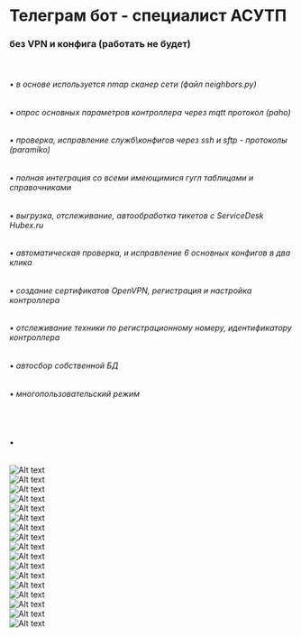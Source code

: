 ﻿<h1>Телеграм бот - специалист АСУТП</h1>
<h3>без VPN и конфига (работать не будет)</h3><br>
<h6>• в основе используется nmap сканер сети (файл neighbors.py)</h6>
<h6>• опрос основных параметров контроллера через mqtt протокол (paho)</h6>
<h6>• проверка, исправление служб\конфигов через ssh и sftp - протоколы (paramiko)</h6>
<h6>• полная интеграция со всеми имеющимися гугл таблицами и справочниками</h6>
<h6>• выгрузка, отслеживание, автообработка тикетов с ServiceDesk Hubex.ru</h6>
<h6>• автоматическая проверка, и исправление 6 основных конфигов в два клика</h6>
<h6>• создание сертификатов OpenVPN, регистрация и настройка контроллера</h6>
<h6>• отслеживание техники по регистрационному номеру, идентификатору контроллера</h6>
<h6>• автосбор собственной БД</h6>  
<h6>• многопользовательский режим</h6><br>
<h6>• </h6>

![Alt text](screens/1_face.png "Optional title")<br>
![Alt text](screens/1_face_3.png "Optional title")<br>
![Alt text](screens/2_conf.png "Optional title")<br>
![Alt text](screens/2_conf_2.png "Optional title")<br>
![Alt text](screens/2_conf_3.png "Optional title")<br>
![Alt text](screens/3_can.png "Optional title")<br>
![Alt text](screens/4_br.png "Optional title")<br>
![Alt text](screens/5_tag.png "Optional title")<br>
![Alt text](screens/6_neigh.png "Optional title")<br>
![Alt text](screens/7_hubex.png "Optional title")<br>
![Alt text](screens/8_help.png "Optional title")<br>
![Alt text](screens/9_all_1.png "Optional title")<br>
![Alt text](screens/9_all_2.png "Optional title")<br>
![Alt text](screens/10_list.png "Optional title")<br>
![Alt text](screens/11_sspti.png "Optional title")<br>
![Alt text](screens/12_timeout.png "Optional title")<br>
![Alt text](screens/13_unknown.png "Optional title")




